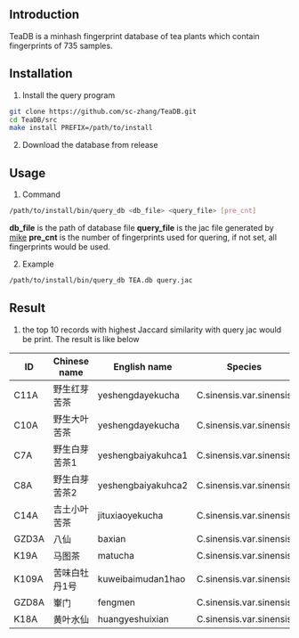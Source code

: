## Introduction
TeaDB is a minhash fingerprint database of tea plants which contain fingerprints of 735 samples.

## Installation
1. Install the query program
```bash
git clone https://github.com/sc-zhang/TeaDB.git
cd TeaDB/src
make install PREFIX=/path/to/install
```

2. Download the database from release

## Usage
1. Command
```bash
/path/to/install/bin/query_db <db_file> <query_file> [pre_cnt]
```
**db_file** is the path of database file
**query_file** is the jac file generated by [mike](https://github.com/Argonum-Clever2/mike)
**pre_cnt** is the number of fingerprints used for quering, if not set, all fingerprints would be used.

2. Example
```bash
/path/to/install/bin/query_db TEA.db query.jac
```

## Result
1. the top 10 records with highest Jaccard similarity with query jac would be print. The result is like below

|ID|Chinese name|English name|Species|Group|Country|Area|Similarity|
|---|---|---|---|---|---|---|---|
|C11A|野生红芽苦茶|yeshengdayekucha|C.sinensis.var.sinensis|CSS.G1|China|Fujian|1|
|C10A|野生大叶苦茶|yeshengdayekucha|C.sinensis.var.sinensis|CSS.G1|China|Fujian|0.357936|
|C7A|野生白芽苦茶1|yeshengbaiyakuhca1|C.sinensis.var.sinensis|CSS.G1|China|Fujian|0.314573|
|C8A|野生白芽苦茶2|yeshengbaiyakuhca2|C.sinensis.var.sinensis|CSS.G1|China|Fujian|0.314535|
|C14A|吉土小叶苦茶|jituxiaoyekucha|C.sinensis.var.sinensis|CSS.G1|China|Guangdong|0.292489|
|GZD3A|八仙|baxian|C.sinensis.var.sinensis|CSS.G1|China|Fujian|0.28172|
|K19A|马图茶|matucha|C.sinensis.var.sinensis|CSS.G1|China|Guangdong|0.280125|
|K109A|苦味白牡丹1号|kuweibaimudan1hao|C.sinensis.var.sinensis|CSS.G1|China|Fujian|0.279485|
|GZD8A|輋门|fengmen|C.sinensis.var.sinensis|CSS.G1|China|Guangdong|0.275496|
|K18A|黄叶水仙|huangyeshuixian|C.sinensis.var.sinensis|CSS.G1|China|Fujian|0.271065|